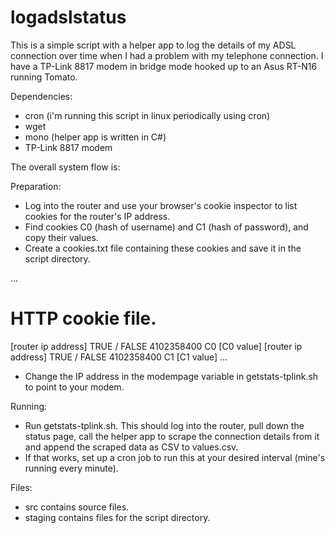 logadslstatus
=============

This is a simple script with a helper app to log the details of my ADSL connection over time when I had a problem with my telephone connection. I have a TP-Link 8817 modem in bridge mode hooked up to an Asus RT-N16 running Tomato.

Dependencies:
* cron (i'm running this script in linux periodically using cron)
* wget 
* mono (helper app is written in C#)
* TP-Link 8817 modem

The overall system flow is:

Preparation:
* Log into the router and use your browser's cookie inspector to list cookies for the router's IP address.
* Find cookies C0 (hash of username) and C1 (hash of password), and copy their values.
* Create a cookies.txt file containing these cookies and save it in the script directory.

...
# HTTP cookie file.
[router ip address]	TRUE	/	FALSE	4102358400	C0	[C0 value]
[router ip address]	TRUE	/	FALSE	4102358400	C1	[C1 value]
...

* Change the IP address in the modempage variable in getstats-tplink.sh to point to your modem.

Running:
* Run getstats-tplink.sh. This should log into the router, pull down the status page, call the helper app to scrape the connection details from it and append the scraped data as CSV to values.csv.
* If that works, set up a cron job to run this at your desired interval (mine's running every minute).

Files:
* src contains source files.
* staging contains files for the script directory.